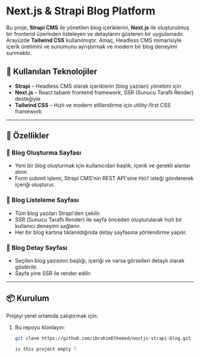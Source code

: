 # Next.js & Strapi Blog Platform

Bu proje, **Strapi CMS** ile yönetilen blog içeriklerini, **Next.js** ile oluşturulmuş bir frontend üzerinden listeleyen ve detaylarını gösteren bir uygulamadır. Arayüzde **Tailwind CSS** kullanılmıştır. Amaç, Headless CMS mimarisiyle içerik üretimini ve sunumunu ayrıştırmak ve modern bir blog deneyimi sunmaktır.

## 🚀 Kullanılan Teknolojiler

- **Strapi** – Headless CMS olarak içeriklerin (blog yazıları) yönetimi için
- **Next.js** – React tabanlı frontend framework, SSR (Sunucu Taraflı Render) desteğiyle
- **Tailwind CSS** – Hızlı ve modern stillendirme için utility-first CSS framework

---

## 📝 Özellikler

### 🧾 Blog Oluşturma Sayfası
- Yeni bir blog oluşturmak için kullanıcıdan başlık, içerik ve gerekli alanlar alınır.
- Form submit işlemi, Strapi CMS'nin REST API'sine `POST` isteği göndererek içeriği oluşturur.

### 📃 Blog Listeleme Sayfası
- Tüm blog yazıları Strapi'den çekilir.
- SSR (Sunucu Taraflı Render) ile sayfa önceden oluşturularak hızlı bir kullanıcı deneyimi sağlanır.
- Her bir blog kartına tıklanıldığında detay sayfasına yönlendirme yapılır.

### 📄 Blog Detay Sayfası
- Seçilen blog yazısının başlığı, içeriği ve varsa görselleri detaylı olarak gösterilir.
- Sayfa yine SSR ile render edilir.

---

## 📦 Kurulum

Projeyi yerel ortamda çalıştırmak için:

1. Bu repoyu klonlayın:
   ```bash
   git clone https://github.com/ibrahimEthemxd/nextjs-strapi-blog.git

   is this project empty ? 
